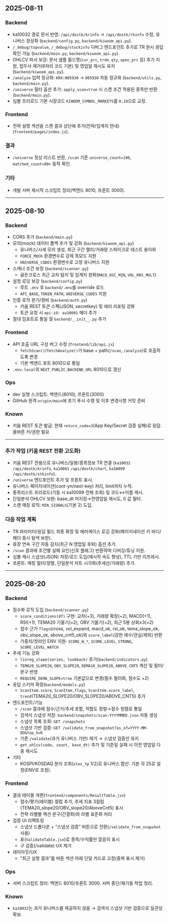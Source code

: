 ## 2025-08-11

### Backend
- ka10032 경로 문서 반영: `/api/dostk/krinfo` → `/api/dostk/rkinfo` 수정, 유니버스 정상화 (`backend/config.py`, `backend/kiwoom_api.py`).
- `/_debug/topvalue`, `/_debug/stockinfo` 디버그 엔드포인트 추가로 TR 원시 응답 확인 가능 (`backend/main.py`, `backend/kiwoom_api.py`).
- OHLCV 파서 보강: 문서 샘플 필드명(`cur_prc`, `trde_qty`, `open_prc` 등) 추가 지원, 접두사 제거(6자리 코드 기본) 및 영업일 재시도 유지 (`backend/kiwoom_api.py`).
- `/analyze` 입력 정규화: `KRX:005930` → `005930` 자동 정규화 (`backend/utils.py`, `backend/main.py`).
- `/universe` 필터 옵션 추가: `apply_scan=true` 시 스캔 조건 적용된 종목만 반환 (`backend/main.py`).
- 심볼 프리로드 기본 시장코드 `KIWOOM_SYMBOL_MARKETS`를 `0,10`으로 교정.

### Frontend
- 전략 설명 섹션을 스캔 결과 상단에 추가(전략/임계치 안내) (`frontend/pages/index.js`).

### 결과
- `/universe` 정상 리스트 반환, `/scan` 기준 `universe_count=100`, `matched_count≈80+` 동작 확인.

### 기타
- 개발 서버 재시작 스크립트 정리(백엔드 8010, 프론트 3000).

---

## 2025-08-10

### Backend
- CORS 추가 (`backend/main.py`)
- 모의(mock) 데이터 폴백 추가 및 강화 (`backend/kiwoom_api.py`)
  - 유니버스/시세 모의 생성, 최근 구간 랠리/거래량 스파이크로 테스트 용이화
  - `FORCE_MOCK` 환경변수로 강제 목모드 지원
  - `UNIVERSE_CODES` 환경변수로 고정 유니버스 지원
- 스캐너 조건 보정 (`backend/scanner.py`)
  - 골든크로스 최근 교차 탐지 및 임계치 완화(`MACD_OSC_MIN`, `VOL_MA5_MULT`)
- 설정 로딩 보강 (`backend/config.py`)
  - 루트 `.env` 후 `backend/.env`를 override 로드
  - `API_BASE`, `TOKEN_PATH`, `UNIVERSE_CODES` 지원
- 인증 로직 분기/정비 (`backend/auth.py`)
  - 키움 REST 토큰 스펙(JSON, secretkey) 및 에러 리포팅 강화
  - 토큰 요청 시 `api-id: au10001` 헤더 추가
- 절대 임포트로 통일 및 `backend/__init__.py` 추가

### Frontend
- API 호출 URL 구성 버그 수정 (`frontend/lib/api.js`)
  - `fetchScan()`/`fetchAnalyze()`가 base + path(`/scan`, `/analyze`)로 호출하도록 변경
  - 기본 백엔드 포트 8010으로 통일
- `.env.local`의 `NEXT_PUBLIC_BACKEND_URL` 8010으로 갱신

### Ops
- dev 실행 스크립트: 백엔드(8010), 프론트(3000)
- GitHub 원격 `origin/main`에 초기 푸시 수행 및 이후 변경사항 커밋 준비

### Known
- 키움 REST 토큰 발급: 현재 `return_code=3`(App Key/Secret 검증 실패)로 응답. 올바른 키/권한 필요

---

### 추가 작업 (키움 REST 전환 고도화)
- 키움 REST 전용으로 유니버스/일봉/종목정보 TR 연결 (`ka10032` `/api/dostk/krinfo`, `ka10081` `/api/dostk/chart`, `ka10099` `/api/dostk/stkinfo`).
- `/universe` 엔드포인트 추가 및 프론트 표시.
- 유니버스 페이지네이션(cont-yn/next-key) 처리, limit까지 누적.
- 종목리스트 프리로드(기동 시 ka10099 전체 조회) 및 코드↔이름 캐시.
- 단일분석 OHLCV 보완: base_dt 미지정→전영업일 재시도, 0 값 필터.
- 스캔 매칭 로직: `MIN_SIGNALS`(기본 2) 도입.

### 다음 작업 계획
- TR 파라미터/응답 필드 최종 확정 및 에러케이스 로깅 강화(페이지네이션 키 바디/헤더 동시 탐색 보완).
- 휴장 연속 구간 자동 감지(최근 N 영업일 후퇴) 옵션 추가.
- `/scan` 결과에 조건별 실패 요인(신호 플래그) 반환하여 디버깅/튜닝 지원.
- 심볼 캐시 스냅샷(JSON) 저장/로드 도입(재시작 속도 향상), TTL 기반 리프레시.
- 프론트: 매칭 필터/정렬, 단일분석 차트 시각화(추세선/거래량) 추가.

---

## 2025-08-20

### Backend
- 점수화 로직 도입 (`backend/scanner.py`)
  - `score_conditions(df)` 구현: 교차(+3), 거래량 확장(+2), MACD(+1), RSI(+1), TEMA20 기울기(+2), OBV 기울기(+2), 최근 5봉 상회≥3(+2)
  - 점수 근거 `flags`(cross, vol_expand, macd_ok, rsi_ok, tema_slope_ok, obv_slope_ok, above_cnt5_ok)와 `score_label`(강한 매수/관심/제외) 반환
  - 가중치/컷라인 ENV 지원: `SCORE_W_*`, `SCORE_LEVEL_STRONG`, `SCORE_LEVEL_WATCH`
- 추세 기능 강화
  - `linreg_slope(series, lookback)` 추가(`backend/indicators.py`)
  - `TEMA20_SLOPE20`, `OBV_SLOPE20`, `DEMA10_SLOPE20`, `ABOVE_CNT5` 계산 및 필터/문구 반영
  - `REQUIRE_DEMA_SLOPE=true` 기본값으로 변경(필수 필터화, 점수도 +2)
- 응답 스키마 확장(`backend/models.py`)
  - `ScanItem.score`, `ScanItem.flags`, `ScanItem.score_label`, `trend`(TEMA20_SLOPE20/OBV_SLOPE20/ABOVE_CNT5) 추가
- 엔드포인트/기능
  - `/scan` 결과에 점수/근거/추세 포함, 적합도 정렬→점수 정렬로 통일
  - 검색식 스냅샷 저장: `backend/snapshots/scan-YYYYMMDD.json` 자동 생성
  - 스냅샷 목록 조회: `GET /snapshots`
  - 스냅샷 기반 검증: `GET /validate_from_snapshot?as_of=YYYY-MM-DD&top_k=K`
  - 기존 `/validate`(과거 유니버스 기반) 제거 → 스냅샷 검증만 유지
  - `get_ohlcv(code, count, base_dt)` 추가 및 기준일 실패 시 이전 영업일 다중 재시도
- 기타
  - KOSPI/KOSDAQ 분리 조회(`stex_tp` 1/2)로 유니버스 합산. 기본 각 25로 설정(ENV로 조정).

### Frontend
- 결과 테이블 개편(`frontend/components/ResultTable.jsx`)
  - 점수/평가(레이블) 컬럼 추가, 추세 지표 3컬럼(TEMA20_slope20/OBV_slope20/AboveCnt5) 표시
  - 전략 라벨별 액션 문구(간결화)와 라벨 표준화 처리
- 검증 UI 리팩토링
  - 스냅샷 드롭다운 + “스냅샷 검증” 버튼으로 전환(`/validate_from_snapshot` 사용)
  - 표(`ValidateTable.jsx`)로 종목/수익률만 깔끔히 표시
  - 구 검증(/validate) UX 제거
- 레이아웃/UX
  - “최근 실행 결과”를 버튼 섹션 아래 단일 카드로 고정(중복 표시 제거)

### Ops
- 서버 스크립트 정리: 백엔드 8010/프론트 3000. 서버 중단/재기동 작업 정리.

### Known
- `ka10032`는 과거 유니버스를 제공하지 않음 → 검색식 스냅샷 기반 검증으로 일관성 확보.
